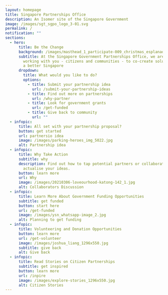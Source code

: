 ```yaml
---
layout: homepage
title: Singapore Partnerships Office
description: An Isomer site of the Singapore Government
image: /images/sgt_sgpo_logo_3-01.svg
permalink: /
notification: ""
sections:
  - hero:
      title: Be the Change
      background: /images/masthead_1_participate-009_christmas_esplanadewaterfront.jpg
      subtitle: At the Singapore Government Partnerships Office, we are dedicated to
        working with you - citizens and communities - to co-create solutions for
        a better Singapore
      dropdown:
        title: What would you like to do?
        options:
          - title: Submit your partnership idea
            url: /submit-your-partnership-ideas
          - title: Find out more on partnerships
            url: /why-partner
          - title: Look for government grants
            url: /get-funded
          - title: Give back to community
            url: ""
  - infopic:
      title: All set with your partnership proposal?
      button: get started
      url: partnersio idea
      image: /images/parking-heroes_img_5022.jpg
      alt: Partnership idea
  - infopic:
      title: Why Take Action
      subtitle: why
      description: Find out how to tap potential partners or collaborators to
        actualise your ideas.
      button: learn more
      url: Why
      image: /images/20210306-loveourhood-katong-142_1.jpg
      alt: Collaborators Discussion
  - infopic:
      title: Learn More About Government Funding Opportunities
      subtitle: get funded
      button: start here
      url: /get-funded
      image: /images/ysn_whatsapp-image_2.jpg
      alt: Planning to get funding
  - infopic:
      title: Volunteering and Donation Opportunities
      button: learn more
      url: /get-volunteer
      image: /images/joshua_liang_1296x550.jpg
      subtitle: give back
      alt: Give back
  - infopic:
      title: Read Stories on Citizen Partnerships
      subtitle: get inspired
      button: learn more
      url: /inpire
      image: /images/explore-stories_1296x550.jpg
      alt: Citizen Stories
---
```

